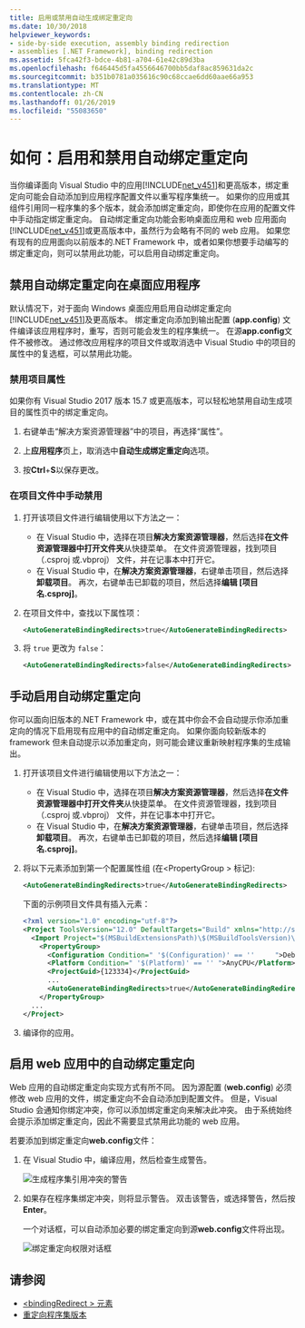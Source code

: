 ```yaml
---
title: 启用或禁用自动生成绑定重定向
ms.date: 10/30/2018
helpviewer_keywords:
- side-by-side execution, assembly binding redirection
- assemblies [.NET Framework], binding redirection
ms.assetid: 5fca42f3-bdce-4b81-a704-61e42c89d3ba
ms.openlocfilehash: f646445d5fa4556646700bb5daf8ac859631da2c
ms.sourcegitcommit: b351b0781a035616c90c68ccae6dd60aae66a953
ms.translationtype: MT
ms.contentlocale: zh-CN
ms.lasthandoff: 01/26/2019
ms.locfileid: "55083650"
---
```

# <a name="how-to-enable-and-disable-automatic-binding-redirection"></a>如何：启用和禁用自动绑定重定向

当你编译面向 Visual Studio 中的应用[!INCLUDE[net_v451](../../../includes/net-v451-md.md)]和更高版本，绑定重定向可能会自动添加到应用程序配置文件以重写程序集统一。 如果你的应用或其组件引用同一程序集的多个版本，就会添加绑定重定向，即使你在应用的配置文件中手动指定绑定重定向。 自动绑定重定向功能会影响桌面应用和 web 应用面向[!INCLUDE[net_v451](../../../includes/net-v451-md.md)]或更高版本中，虽然行为会略有不同的 web 应用。 如果您有现有的应用面向以前版本的.NET Framework 中，或者如果你想要手动编写的绑定重定向，则可以禁用此功能，可以启用自动绑定重定向。

## <a name="disable-automatic-binding-redirects-in-desktop-apps"></a>禁用自动绑定重定向在桌面应用程序

默认情况下，对于面向 Windows 桌面应用启用自动绑定重定向[!INCLUDE[net_v451](../../../includes/net-v451-md.md)]及更高版本。 绑定重定向添加到输出配置 (**app.config**) 文件编译该应用程序时，重写，否则可能会发生的程序集统一。 在源**app.config**文件不被修改。 通过修改应用程序的项目文件或取消选中 Visual Studio 中的项目的属性中的复选框，可以禁用此功能。

### <a name="disable-through-project-properties"></a>禁用项目属性

如果你有 Visual Studio 2017 版本 15.7 或更高版本，可以轻松地禁用自动生成项目的属性页中的绑定重定向。

1. 右键单击“解决方案资源管理器”中的项目，再选择“属性”。

2. 上**应用程序**页上，取消选中**自动生成绑定重定向**选项。

3. 按**Ctrl**+**S**以保存更改。

### <a name="disable-manually-in-the-project-file"></a>在项目文件中手动禁用

1. 打开该项目文件进行编辑使用以下方法之一：

   - 在 Visual Studio 中，选择在项目**解决方案资源管理器**，然后选择**在文件资源管理器中打开文件夹**从快捷菜单。 在文件资源管理器，找到项目 （.csproj 或.vbproj） 文件，并在记事本中打开它。
   - 在 Visual Studio 中，在**解决方案资源管理器**，右键单击项目，然后选择**卸载项目**。 再次，右键单击已卸载的项目，然后选择**编辑 [项目名.csproj]**。

2. 在项目文件中，查找以下属性项：

   ```xml
   <AutoGenerateBindingRedirects>true</AutoGenerateBindingRedirects>
   ```

3. 将 `true` 更改为 `false`：

   ```xml
   <AutoGenerateBindingRedirects>false</AutoGenerateBindingRedirects>
   ```

## <a name="enable-automatic-binding-redirects-manually"></a>手动启用自动绑定重定向

你可以面向旧版本的.NET Framework 中，或在其中你会不会自动提示你添加重定向的情况下启用现有应用中的自动绑定重定向。 如果你面向较新版本的 framework 但未自动提示以添加重定向，则可能会建议重新映射程序集的生成输出。

1. 打开该项目文件进行编辑使用以下方法之一：

   - 在 Visual Studio 中，选择在项目**解决方案资源管理器**，然后选择**在文件资源管理器中打开文件夹**从快捷菜单。 在文件资源管理器，找到项目 （.csproj 或.vbproj） 文件，并在记事本中打开它。
   - 在 Visual Studio 中，在**解决方案资源管理器**，右键单击项目，然后选择**卸载项目**。 再次，右键单击已卸载的项目，然后选择**编辑 [项目名.csproj]**。

2. 将以下元素添加到第一个配置属性组 (在\<PropertyGroup > 标记):

   ```xml
   <AutoGenerateBindingRedirects>true</AutoGenerateBindingRedirects>
   ```

   下面的示例项目文件具有插入元素：

   ```xml
   <?xml version="1.0" encoding="utf-8"?>
   <Project ToolsVersion="12.0" DefaultTargets="Build" xmlns="http://schemas.microsoft.com/developer/msbuild/2003">
     <Import Project="$(MSBuildExtensionsPath)\$(MSBuildToolsVersion)\Microsoft.Common.props" Condition="Exists('$(MSBuildExtensionsPath)\$(MSBuildToolsVersion)\Microsoft.Common.props')" />
       <PropertyGroup>
         <Configuration Condition=" '$(Configuration)' == ''     ">Debug</Configuration>
         <Platform Condition=" '$(Platform)' == '' ">AnyCPU</Platform>
         <ProjectGuid>{123334}</ProjectGuid>
         ...
         <AutoGenerateBindingRedirects>true</AutoGenerateBindingRedirects>
       </PropertyGroup>
     ...
   </Project>
   ```

3. 编译你的应用。

## <a name="enable-automatic-binding-redirects-in-web-apps"></a>启用 web 应用中的自动绑定重定向

Web 应用的自动绑定重定向实现方式有所不同。 因为源配置 (**web.config**) 必须修改 web 应用的文件，绑定重定向不会自动添加到配置文件。 但是，Visual Studio 会通知你绑定冲突，你可以添加绑定重定向来解决此冲突。 由于系统始终会提示添加绑定重定向，因此不需要显式禁用此功能的 web 应用。

若要添加到绑定重定向**web.config**文件：

1. 在 Visual Studio 中，编译应用，然后检查生成警告。

   ![生成程序集引用冲突的警告](../../../docs/framework/configure-apps/media/clr-assemblyrefwarning.png "CLR_AssemblyRefWarning")

2. 如果存在程序集绑定冲突，则将显示警告。 双击该警告，或选择警告，然后按**Enter**。

   一个对话框，可以自动添加必要的绑定重定向到源**web.config**文件将出现。

   ![绑定重定向权限对话框](../../../docs/framework/configure-apps/media/clr-addbindingredirect.png "CLR_AddBindingRedirect")

## <a name="see-also"></a>请参阅

- [\<bindingRedirect > 元素](../../../docs/framework/configure-apps/file-schema/runtime/bindingredirect-element.md)
- [重定向程序集版本](../../../docs/framework/configure-apps/redirect-assembly-versions.md)
